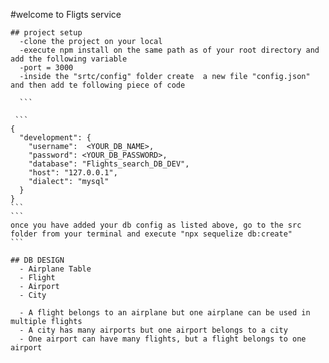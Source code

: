 #welcome to Fligts service
````
## project setup
  -clone the project on your local
  -execute npm install on the same path as of your root directory and add the following variable
  -port = 3000
  -inside the "srtc/config" folder create  a new file "config.json" and then add te following piece of code

  ```
 
 ```
{
  "development": {
    "username":  <YOUR_DB_NAME>,
    "password": <YOUR_DB_PASSWORD>,
    "database": "Flights_search_DB_DEV",
    "host": "127.0.0.1",
    "dialect": "mysql"
  }
}
```
```
once you have added your db config as listed above, go to the src folder from your terminal and execute "npx sequelize db:create"
```

## DB DESIGN
  - Airplane Table
  - Flight
  - Airport
  - City 

  - A flight belongs to an airplane but one airplane can be used in multiple flights
  - A city has many airports but one airport belongs to a city
  - One airport can have many flights, but a flight belongs to one airport
